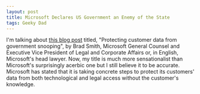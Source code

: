 ```yaml
---
layout: post
title: Microsoft Declares US Government an Enemy of the State
tags: Geeky Dad
---
```


I'm talking about [this blog post][protecting] titled, "Protecting customer data from government snooping", by Brad Smith, Microsoft General Counsel and Executive Vice President of Legal and Corporate Affairs or, in English, Microsoft's head lawyer. Now, my title is much more sensationalist than Microsoft's surprisingly acerbic one but I still believe it to be accurate. Microsoft has stated that it is taking concrete steps to protect its customers' data from both technological and legal access without the customer's knowledge.



[protecting]: http://blogs.technet.com/b/microsoft_blog/archive/2013/12/04/protecting-customer-data-from-government-snooping.aspx?Redirected=true

